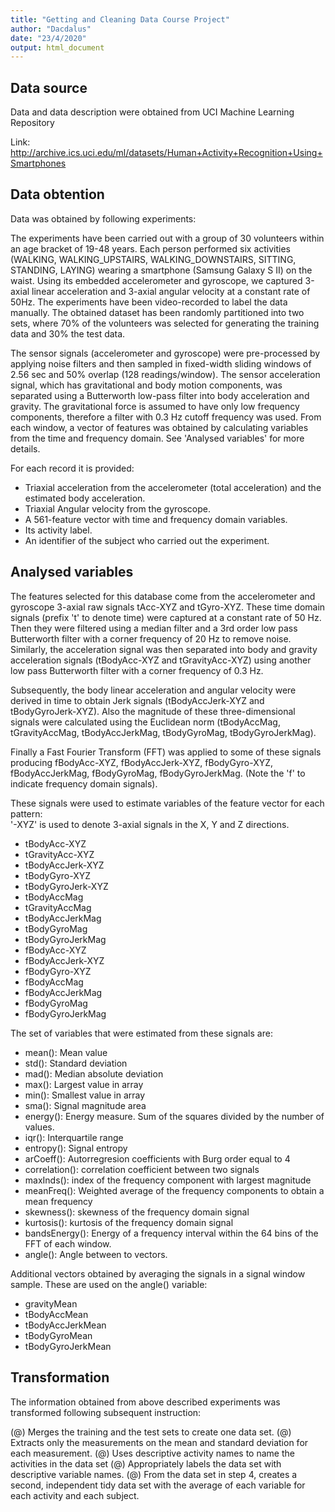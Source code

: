 ```yaml
---
title: "Getting and Cleaning Data Course Project"
author: "Dacdalus"
date: "23/4/2020"
output: html_document
---
```



## Data source
Data and data description were obtained from UCI Machine Learning Repository

Link: http://archive.ics.uci.edu/ml/datasets/Human+Activity+Recognition+Using+Smartphones

## Data obtention

Data was obtained by following experiments:

The experiments have been carried out with a group of 30 volunteers within an age bracket of 19-48 years. Each person performed six activities (WALKING, WALKING_UPSTAIRS, WALKING_DOWNSTAIRS, SITTING, STANDING, LAYING) wearing a smartphone (Samsung Galaxy S II) on the waist. Using its embedded accelerometer and gyroscope, we captured 3-axial linear acceleration and 3-axial angular velocity at a constant rate of 50Hz. The experiments have been video-recorded to label the data manually. The obtained dataset has been randomly partitioned into two sets, where 70% of the volunteers was selected for generating the training data and 30% the test data. 

The sensor signals (accelerometer and gyroscope) were pre-processed by applying noise filters and then sampled in fixed-width sliding windows of 2.56 sec and 50% overlap (128 readings/window). The sensor acceleration signal, which has gravitational and body motion components, was separated using a Butterworth low-pass filter into body acceleration and gravity. The gravitational force is assumed to have only low frequency components, therefore a filter with 0.3 Hz cutoff frequency was used. From each window, a vector of features was obtained by calculating variables from the time and frequency domain. See 'Analysed variables' for more details. 

For each record it is provided:

+ Triaxial acceleration from the accelerometer (total acceleration) and the estimated body acceleration.
+ Triaxial Angular velocity from the gyroscope. 
+ A 561-feature vector with time and frequency domain variables. 
+ Its activity label. 
+ An identifier of the subject who carried out the experiment.

## Analysed variables

The features selected for this database come from the accelerometer and gyroscope 3-axial raw signals tAcc-XYZ and tGyro-XYZ. These time domain signals (prefix 't' to denote time) were captured at a constant rate of 50 Hz. Then they were filtered using a median filter and a 3rd order low pass Butterworth filter with a corner frequency of 20 Hz to remove noise. Similarly, the acceleration signal was then separated into body and gravity acceleration signals (tBodyAcc-XYZ and tGravityAcc-XYZ) using another low pass Butterworth filter with a corner frequency of 0.3 Hz. 

Subsequently, the body linear acceleration and angular velocity were derived in time to obtain Jerk signals (tBodyAccJerk-XYZ and tBodyGyroJerk-XYZ). Also the magnitude of these three-dimensional signals were calculated using the Euclidean norm (tBodyAccMag, tGravityAccMag, tBodyAccJerkMag, tBodyGyroMag, tBodyGyroJerkMag). 

Finally a Fast Fourier Transform (FFT) was applied to some of these signals producing fBodyAcc-XYZ, fBodyAccJerk-XYZ, fBodyGyro-XYZ, fBodyAccJerkMag, fBodyGyroMag, fBodyGyroJerkMag. (Note the 'f' to indicate frequency domain signals). 

These signals were used to estimate variables of the feature vector for each pattern:  
'-XYZ' is used to denote 3-axial signals in the X, Y and Z directions.

+ tBodyAcc-XYZ
+ tGravityAcc-XYZ
+ tBodyAccJerk-XYZ
+ tBodyGyro-XYZ
+ tBodyGyroJerk-XYZ
+ tBodyAccMag
+ tGravityAccMag
+ tBodyAccJerkMag
+ tBodyGyroMag
+ tBodyGyroJerkMag
+ fBodyAcc-XYZ
+ fBodyAccJerk-XYZ
+ fBodyGyro-XYZ
+ fBodyAccMag
+ fBodyAccJerkMag
+ fBodyGyroMag
+ fBodyGyroJerkMag

The set of variables that were estimated from these signals are: 

+ mean(): Mean value
+ std(): Standard deviation
+ mad(): Median absolute deviation 
+ max(): Largest value in array
+ min(): Smallest value in array
+ sma(): Signal magnitude area
+ energy(): Energy measure. Sum of the squares divided by the number of values. 
+ iqr(): Interquartile range 
+ entropy(): Signal entropy
+ arCoeff(): Autorregresion coefficients with Burg order equal to 4
+ correlation(): correlation coefficient between two signals
+ maxInds(): index of the frequency component with largest magnitude
+ meanFreq(): Weighted average of the frequency components to obtain a mean frequency
+ skewness(): skewness of the frequency domain signal 
+ kurtosis(): kurtosis of the frequency domain signal 
+ bandsEnergy(): Energy of a frequency interval within the 64 bins of the FFT of each window.
+ angle(): Angle between to vectors.

Additional vectors obtained by averaging the signals in a signal window sample. These are used on the angle() variable:

+ gravityMean
+ tBodyAccMean
+ tBodyAccJerkMean
+ tBodyGyroMean
+ tBodyGyroJerkMean


## Transformation

The information obtained from above described experiments was transformed following subsequent instruction:  

(@) Merges the training and the test sets to create one data set.
(@) Extracts only the measurements on the mean and standard deviation for each measurement.
(@) Uses descriptive activity names to name the activities in the data set
(@) Appropriately labels the data set with descriptive variable names.
(@) From the data set in step 4, creates a second, independent tidy data set with the average of each variable for each activity and each subject.
